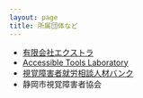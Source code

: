 ```yaml
---
layout: page
title: 所属団体など
---
```

* [有限会社エクストラ](https://www.extra.co.jp/)
* [Accessible Tools Laboratory](https://actlab.org/)
* [視覚障害者就労相談人材バンク](https://shurojinzaibank.com/)
* 静岡市視覚障害者協会
